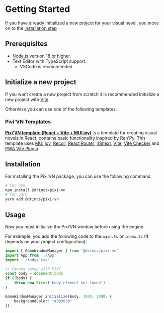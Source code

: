 # Getting Started

If you have already initialized a new project for your visual novel, you move on to the [installation step](#installation)

## Prerequisites

* [Node.js](https://nodejs.org/) version 18 or higher.
* Text Editor with TypeScript support.
  * VSCode is recommended.

## Initialize a new project

If you want create a new project from scratch it is recommended initialize a new project with [Vite](https://vitejs.dev/).

Otherwise you can use one of the following templates.

### Pivi'VN Templates

**[Pixi’VN template (React + Vite + MUI joy)](https://github.com/DRincs-Productions/pixi-vn-react-template)** is a template for creating visual novels in React, contains basic functionality inspired by Ren'Py. This template uses [MUI joy](https://mui.com/joy-ui/getting-started/), [Recoil](https://recoiljs.org/), [React Router](https://reactrouter.com/), [i18next](https://www.i18next.com/), [Vite](https://vitejs.dev/), [Vite Checker](https://vite-plugin-checker.netlify.app/) and [PWA Vite Plugin](https://vite-pwa-org.netlify.app/)

## Installation

For installing the Pixi’VN package, you can use the following command:

```bash
# for npm
npm install @drincs/pixi-vn
# for yarn
yarn add @drincs/pixi-vn
```

## Usage

Now you must initialize the Pixi’VN window before using the engine.

For example, you add the following code to the `main.ts` or `index.ts` (It depends on your project configuration):

```typescript
import { GameWindowManager } from '@drincs/pixi-vn'
import App from './App'
import './index.css'

// Canvas setup with PIXI
const body = document.body
if (!body) {
    throw new Error('body element not found')
}

GameWindowManager.initialize(body, 1920, 1080, {
    backgroundColor: "#303030"
})
```
